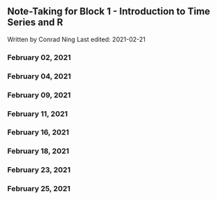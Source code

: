## Note-Taking for Block 1 - Introduction to Time Series and R

Written by Conrad Ning
Last edited: 2021-02-21

### February 02, 2021

### February 04, 2021



### February 09, 2021


### February 11, 2021


### February 16, 2021


### February 18, 2021


### February 23, 2021


### February 25, 2021
